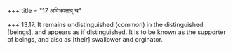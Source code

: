 +++
title = "17 अविभक्तञ् च"

+++
13.17. It remains undistinguished (common) in the distinguished
\[beings\], and appears as if distinguished. It is to be known as the
supporter of beings, and also as \[their\] swallower and orginator.
